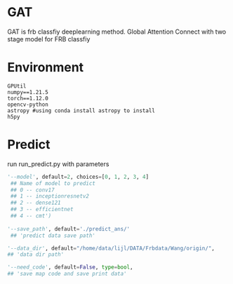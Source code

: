 # GAT

GAT is frb classfiy deeplearning method. Global Attention Connect with two stage model for FRB classfiy

# Environment

```
GPUtil
numpy==1.21.5
torch==1.12.0
opencv-python
astropy #using conda install astropy to install
h5py
```

# Predict

run run_predict.py  with parameters

```python
'--model', default=2, choices=[0, 1, 2, 3, 4]
 ## Name of model to predict
 ## 0 -- conv17
 ## 1 -- inceptionresnetv2
 ## 2 -- dense121
 ## 3 -- efficientnet
 ## 4 -- cmt')
 
'--save_path', default='./predict_ans/'
 ## 'predict data save path'

'--data_dir', default="/home/data/lijl/DATA/Frbdata/Wang/origin/", 
## 'data dir path'

'--need_code', default=False, type=bool, 
## 'save map code and save print data'
```

